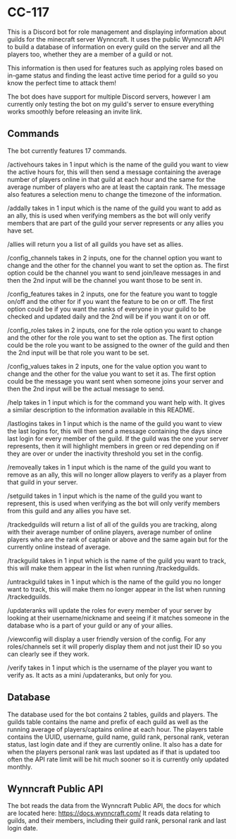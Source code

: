 # CC-117

This is a Discord bot for role management and displaying information about guilds for the minecraft server Wynncraft. It uses the public Wynncraft API to build a database of information on every guild on the server and all the players too, whether they are a member of a guild or not.

This information is then used for features such as applying roles based on in-game status and finding the least active time period for a guild so you know the perfect time to attack them!

The bot does have support for multiple Discord servers, however I am currently only testing the bot on my guild's server to ensure everything works smoothly before releasing an invite link.

## Commands

The bot currently features 17 commands.

/activehours takes in 1 input which is the name of the guild you want to view the active hours for, this will then send a message containing the average number of players online in that guild at each hour and the same for the average number of players who are at least the captain rank. The message also features a selection menu to change the timezone of the information.

/addally takes in 1 input which is the name of the guild you want to add as an ally, this is used when verifying members as the bot will only verify members that are part of the guild your server represents or any allies you have set.

/allies will return you a list of all guilds you have set as allies.

/config_channels takes in 2 inputs, one for the channel option you want to change and the other for the channel you want to set the option as. The first option could be the channel you want to send join/leave messages in and then the 2nd input will be the channel you want those to be sent in.

/config_features takes in 2 inputs, one for the feature you want to toggle on/off and the other for if you want the feature to be on or off. The first option could be if you want the ranks of everyone in your guild to be checked and updated daily and the 2nd will be if you want it on or off.

/config_roles takes in 2 inputs, one for the role option you want to change and the other for the role you want to set the option as. The first option could be the role you want to be assigned to the owner of the guild and then the 2nd input will be that role you want to be set.

/config_values takes in 2 inputs, one for the value option you want to change and the other for the value you want to set it as. The first option could be the message you want sent when someone joins your server and then the 2nd input will be the actual message to send.

/help takes in 1 input which is for the command you want help with. It gives a similar description to the information available in this README.

/lastlogins takes in 1 input which is the name of the guild you want to view the last logins for, this will then send a message containing the days since last login for every member of the guild. If the guild was the one your server represents, then it will highlight members in green or red depending on if they are over or under the inactivity threshold you set in the config.

/removeally takes in 1 input which is the name of the guild you want to remove as an ally, this will no longer allow players to verify as a player from that guild in your server.

/setguild takes in 1 input which is the name of the guild you want to represent, this is used when verifying as the bot will only verify members from this guild and any allies you have set.

/trackedguilds will return a list of all of the guilds you are tracking, along with their average number of online players, average number of online players who are the rank of captain or above and the same again but for the currently online instead of average.

/trackguild takes in 1 input which is the name of the guild you want to track, this will make them appear in the list when running /trackedguilds.

/untrackguild takes in 1 input which is the name of the guild you no longer want to track, this will make them no longer appear in the list when running /trackedguilds.

/updateranks will update the roles for every member of your server by looking at their username/nickname and seeing if it matches someone in the database who is a part of your guild or any of your allies.

/viewconfig will display a user friendly version of the config. For any roles/channels set it will properly display them and not just their ID so you can clearly see if they work.

/verify takes in 1 input which is the username of the player you want to verify as. It acts as a mini /updateranks, but only for you.

## Database

The database used for the bot contains 2 tables, guilds and players. The guilds table contains the name and prefix of each guild as well as the running average of players/captains online at each hour. The players table contains the UUID, username, guild name, guild rank, personal rank, veteran status, last login date and if they are currently online. It also has a date for when the players personal rank was last updated as if that is updated too often the API rate limit will be hit much sooner so it is currently only updated monthly.

## Wynncraft Public API

The bot reads the data from the Wynncraft Public API, the docs for which are located here: https://docs.wynncraft.com/
It reads data relating to guilds, and their members, including their guild rank, personal rank and last login date.

